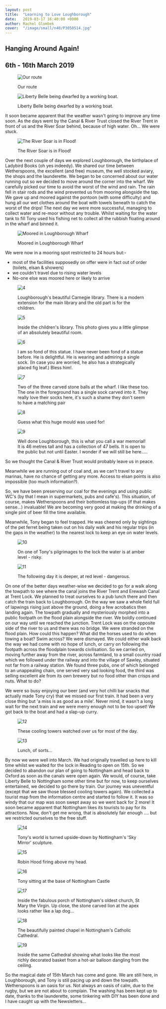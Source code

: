 ```yaml
---
layout: post
title:  "Learning to Love Loughborough"
date:   2019-03-17 16:40:00 +0000
author: Rachel Glombek
cover:  "/image/small/n40/P3050514.jpg"
---
```


<h2>Hanging Around Again!</h2>

<h2>6th - 16th March 2019</h2>

<figure>
 <img src="{{site.baseurl}}/image/maps/n40map.png" alt="Our route" >
 <figcaption>
 <p>Our route</p>
 </figcaption>
</figure>

<figure>
 <img src="{{site.baseurl}}/image/small/n40/IMG_20190307_091124882.jpg" alt="Liberty Belle being dwarfed by a working boat." >
 <figcaption>
 <p>Liberty Belle being dwarfed by a working boat.</p>
 </figcaption>
</figure>

<p>It soon became apparent that the weather wasn't going to improve any time soon. As the days went by the Canal & River Trust closed the River Trent in front of us and the River Soar behind, because of high water. Oh... We were stuck.</p>

<figure>
 <img src="{{site.baseurl}}/image/small/n40/P3100562.jpg" alt="The River Soar is in Flood!" >
 <figcaption>
 <p>The River Soar is in Flood!</p>
 </figcaption>
</figure>

<p>Over the next couple of days we explored Loughborough, the birthplace of Ladybird Books (oh yes indeedy). We shared our time between Wetherspoons, the excellent (and free) museum, the well stocked aviary, the shops and the launderette.  We began to be concerned about our water running out so we decided to move around the corner into the wharf. We carefully picked our time to avoid the worst of the wind and rain. The rain fell in stair rods and the wind prevented us from mooring alongside the tap. We gave up and moored against the pontoon (with some difficulty) and hung all our wet clothes around the boat with towels beneath to catch the worst of the drips! The next day we were more successful, managing to collect water and re-moor without any trouble. Whilst waiting for the water tank to fill Tony used his fishing net to collect all the rubbish floating around in the wharf and binned it.</p>


<figure>
 <img src="{{site.baseurl}}/image/small/n40/IMG-20190312-WA0002.jpg" alt="Moored in Loughborough Wharf" >
 <figcaption>
 <p>Moored in Loughborough Wharf</p>
 </figcaption>
</figure>

<p>We were now in a mooring spot restricted to 24 hours but:-

<ul>
    <li>most of the facilities supposedly on offer were in fact out of order (toilets, elsan & showers)</li>
    <li>we couldn't travel due to rising water levels</li>
    <li>No-one else was moored here or likely to arrive</li>
</ul>


<figure>
 <img src="{{site.baseurl}}/image/small/n40/P3050517.jpg" alt="4" >
 <figcaption>
 <p>Loughborough's beautiful Carnegie library. There is a modern extension for the main library and the old part is for the children.</p>
 </figcaption>
</figure>

<figure>
 <img src="{{site.baseurl}}/image/small/n40/IMG_20190307_131539.jpg" alt="5" >
 <figcaption>
 <p>Inside the children's library. This photo gives you a little glimpse of an absolutely beautiful room.</p>
 </figcaption>
</figure>

<figure>
 <img src="{{site.baseurl}}/image/small/n40/P3050514.jpg" alt="6" >
 <figcaption>
 <p>I am so fond of this statue. I have never been fond of a statue before. He is delightful. He is wearing and admiring a single sock. (In case you are worried, he also has a strategically placed fig leaf.) Bless him!.</p>
 </figcaption>
</figure>

<figure>
 <img src="{{site.baseurl}}/image/small/n40/IMG_20190312_174420.jpg" alt="7" >
 <figcaption>
 <p>Two of the three carved stone balls at the wharf. I like these too. The one in the foreground has a single sock carved into it. They really love their socks here, it's such a shame they don't seem to have a matching pair</p>
 </figcaption>
</figure>

<figure>
 <img src="{{site.baseurl}}/image/small/n40/P3060522.jpg" alt="8" >
 <figcaption>
 <p>Guess what this huge mould was used for!</p>
 </figcaption>
</figure>

<figure>
 <img src="{{site.baseurl}}/image/small/n40/P3050520.jpg" alt="9" >
 <figcaption>
 <p>Well done Loughborough, this is what you call a war memorial! It is 46 metres tall and has a collection of 47 bells. It is open to the public but not until Easter. I wonder if we will still be here.....</p>
 </figcaption>
</figure>

<p>So we thought the Canal & River Trust would probably leave us in peace.</p>


<p>Meanwhile we are running out of coal and, as we can't travel to any marinas, have no chance of getting any more. Access to elsan points is also impossible (too much information?).</p>

<p>So, we have been preserving our coal for the evenings and using public WC's (by that I mean in supermarkets, pubs and cafe's). This situation, of course, makes Wetherspoons and their bottomless top-ups (if that makes sense…)  invaluable! We are becoming very good at making the drinking of a single pint of beer fill the time available.</p>

<p>Meanwhile, Tony began to feel trapped. He was cheered only by sightings of the pet ferret being taken out on his daily walk and his regular trips (in the gaps in the weather) to the nearest lock to keep an eye on water levels.</p>

<figure>
 <img src="{{site.baseurl}}/image/small/n40/P3100560.jpg" alt="10" >
 <figcaption>
 <p>On one of Tony's pilgrimages to the lock the water is at amber level - risky.</p>
 </figcaption>
</figure>

<figure>
 <img src="{{site.baseurl}}/image/small/n40/P3140566.jpg" alt="11" >
 <figcaption>
 <p>The following day it is deeper, at red level - dangerous.</p>
 </figcaption>
</figure>


<p>On one of the better days weather-wise we decided to go for a walk along the towpath to see where the canal joins the River Trent and Erewash Canal at Trent Lock. We planned to treat ourselves to a pub lunch there and then catch the train back to Loughborough. On the way we saw a whole field full of lapwings rising just above the ground, doing a few acrobatics then landing again. The towpath gradually and mysteriously morphed into a public footpath on the flood plain alongside the river. We boldly continued on our way until we reached the junction. Trent Lock was on the opposite side of the river to us and there was no bridge. We were stranded on the flood plain. How could this happen? What did the horses used to do when towing a boat? Swim across?
We were dismayed. We could either walk back the way we had come with no hope of lunch, or carry on following the footpath across the floodplain towards civilisation. So we carried on, moving further away from the river, across farmland, to a small country road which we followed under the railway and into the village of Sawley, situated not far from a railway station. We found three pubs, one of which belonged to an unappealing chain, one served very sad looking food, the third was selling excellent ale from its own brewery but no food other than crisps and nuts. What to do?</p>

<p>We were so busy enjoying our beer (and very hot chilli bar snacks that actually made Tony cry) that we missed our first train. It had been a very close thing but 'a miss is as good as a mile'. Never mind, it wasn't a long wait for the next train and we were merry enough not to be too upset! We got back to the boat and had a slap-up curry.</p>

<figure>
 <img src="{{site.baseurl}}/image/small/n40/IMG-20190308-WA0000.jpg" alt="12" >
 <figcaption>
 <p>These cooling towers watched over us for most of the day.</p>
 </figcaption>
</figure>

<figure>
 <img src="{{site.baseurl}}/image/small/n40/IMG-20190308-WA0006.jpg" alt="13" >
 <figcaption>
 <p>Lunch, of sorts...</p>
 </figcaption>
</figure>

<p>By now we were well into March. We had originally travelled up here to kill time whilst we waited for the lock in Reading to open on 15th. So we decided to abandon our plan of going to Nottingham and head back to Oxford as soon as the canals were open again. We would, of course, take Liberty Belle to Nottingham some other time but for now, to keep ourselves entertained, we decided to go there by train. Our journey was uneventful (except that we saw those blessed cooling towers again). We collected a tourist map from the information centre and started to follow it. It was so windy that our map was soon swept away so we went back for 2 more! It soon became apparent that Nottingham likes its tourists to pay for its attractions. Now, don't get me wrong, that is absolutely fair enough .... but we restricted ourselves to the free stuff.</p>


<figure>
 <img src="{{site.baseurl}}/image/small/n40/IMG-20190309-WA0001.jpg" alt="14" >
 <figcaption>
 <p>Tony's world is turned upside-down by Nottingham's 'Sky Mirror' sculpture.</p>
 </figcaption>
</figure>

<figure>
 <img src="{{site.baseurl}}/image/small/n40/P3090540.jpg" alt="15" >
 <figcaption>
 <p>Robin Hood firing above my head.</p>
 </figcaption>
</figure>

<figure>
 <img src="{{site.baseurl}}/image/small/n40/P3090544.jpg" alt="16" >
 <figcaption>
 <p>Tony sitting at the base of Nottingham Castle</p>
 </figcaption>
</figure>

<figure>
 <img src="{{site.baseurl}}/image/small/n40/P3090552.jpg" alt="17" >
 <figcaption>
 <p>Inside the fabulous porch of Nottingham's oldest church, St Mary the Virgin. Up close, the stone carved lion at the apex looks rather like a lap dog...</p>
 </figcaption>
</figure>

<figure>
 <img src="{{site.baseurl}}/image/small/n40/P3090528.jpg" alt="18" >
 <figcaption>
 <p>The beautifully painted chapel in Nottingham's Catholic Cathedral.</p>
 </figcaption>
</figure>

<figure>
 <img src="{{site.baseurl}}/image/small/n40/P3090536.jpg" alt="19" >
 <figcaption>
 <p>Inside the same Cathedral showing what looks like the most richly decorated basket from a hot-air balloon dangling from the ceiling.</p>
 </figcaption>
</figure>

<p>So the magical date of 15th March has come and gone. We are still here, in Loughborough, and Tony is still pacing up and down the towpath. Wetherspoons is an oasis for us. Not always an oasis of calm, due to the rugby, but we are not about to complain. The washing has been kept up to date, thanks to the launderette, some tinkering with DIY has been done and I have caught up with the Newsletters...</p>

